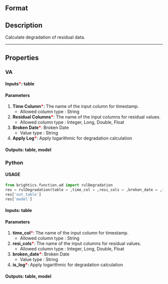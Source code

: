 ## Format



## Description
Calculate degradation of residual data.

---

## Properties
### VA
#### Inputs<b style="color:red">*</b>: table

#### Parameters
1. **Time Column**<b style="color:red">*</b>: The name of the input column for timestamp.
   - Allowed column type : String
2. **Residual Columns**<b style="color:red">*</b>: The name of the input columns for residual values.
   - Allowed column type : Integer, Long, Double, Float
3. **Broken Date**<b style="color:red">*</b>: Broken Date
   - Value type : String
4. **Apply Log**<b style="color:red">*</b>: Apply logarithmic for degradation calculation

#### Outputs: table, model

### Python

#### USAGE
```python
from brightics.function.ad import rulDegradation
res = rulDegradation(table = ,time_col = ,resi_cols = ,broken_date = ,is_log = )
res['out_table']
res['model']
```
#### Inputs: table

#### Parameters
1. **time_col**<b style="color:red">*</b>: The name of the input column for timestamp.
   - Allowed column type : String
2. **resi_cols**<b style="color:red">*</b>: The name of the input columns for residual values.
   - Allowed column type : Integer, Long, Double, Float
3. **broken_date**<b style="color:red">*</b>: Broken Date
   - Value type : String
4. **is_log**<b style="color:red">*</b>: Apply logarithmic for degradation calculation

#### Outputs: table, model

